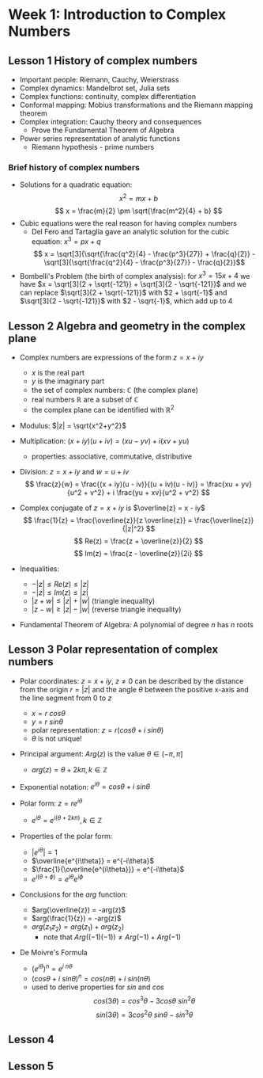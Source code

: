 # Week 1: Introduction to Complex Numbers

## Lesson 1 History of complex numbers

- Important people: Riemann, Cauchy, Weierstrass
- Complex dynamics: Mandelbrot set, Julia sets
- Complex functions: continuity, complex differentiation
- Conformal mapping: Mobius transformations and the Riemann mapping theorem
- Complex integration: Cauchy theory and consequences
    - Prove the Fundamental Theorem of Algebra
- Power series representation of analytic functions
    - Riemann hypothesis - prime numbers

### Brief history of complex numbers

- Solutions for a quadratic equation:
$$ x^2 = mx + b $$
$$ x = \frac{m}{2} \pm \sqrt{\frac{m^2}{4} + b} $$
- Cubic equations were the real reason for having complex numbers 
    - Del Fero and Tartaglia gave an analytic solution for the cubic equation: $x^3 = px + q$
        $$ x = \sqrt[3]{\sqrt{\frac{q^2}{4} - \frac{p^3}{27}} + \frac{q}{2}} - \sqrt[3]{\sqrt{\frac{q^2}{4} - \frac{p^3}{27}} - \frac{q}{2}}$$
- Bombelli's Problem (the birth of complex analysis): for $x^3 = 15x + 4$ we have $x = \sqrt[3]{2 + \sqrt{-121}} + \sqrt[3]{2 - \sqrt{-121}}$ and we can replace $\sqrt[3]{2 + \sqrt{-121}}$ with $2 + \sqrt{-1}$ and $\sqrt[3]{2 - \sqrt{-121}}$ with $2 - \sqrt{-1}$, which add up to $4$

## Lesson 2 Algebra and geometry in the complex plane

- Complex numbers are expressions of the form $z = x + iy$
    - $x$ is the real part
    - $y$ is the imaginary part
    - the set of complex numbers: $\mathbb{C}$ (the complex plane)
    - real numbers $\mathbb{R}$ are a subset of $\mathbb{C}$
    - the complex plane can be identified with $\mathbb{R}^2$

- Modulus: $|z| = \sqrt{x^2+y^2}$

- Multiplication: $(x + iy)(u + iv) = (xu - yv) + i(xv + yu)$
    - properties: associative, commutative, distributive

- Division: $z = x + iy$ and $w = u + iv$
    $$ \frac{z}{w} = \frac{(x + iy)(u - iv)}{(u + iv)(u - iv)} = \frac{xu + yv}{u^2 + v^2} + i \frac{yu + xv}{u^2 + v^2} $$

- Complex conjugate of $z = x + iy$ is $\overline{z} = x - iy$
    $$ \frac{1}{z} = \frac{\overline{z}}{z \overline{z}} = \frac{\overline{z}}{|z|^2} $$
    $$ Re(z) = \frac{z + \overline{z}}{2} $$
    $$ Im(z) = \frac{z - \overline{z}}{2i} $$

- Inequalities:
    - $-|z| \leq Re(z) \leq |z|$
    - $-|z| \leq Im(z) \leq |z|$
    - $|z + w| \leq |z| + |w|$ (triangle inequality)
    - $|z - w| \geq |z| - |w|$ (reverse triangle inequality)

- Fundamental Theorem of Algebra: A polynomial of degree $n$ has $n$ roots

## Lesson 3 Polar representation of complex numbers

- Polar coordinates: $z = x + iy$, $z \neq 0$ can be described by the distance from the origin $r = |z|$ and the angle $\theta$ between the positive x-axis and the line segment from $0$ to $z$
    - $x = r\ cos\theta$
    - $y = r\ sin\theta$
    - polar representation: $z = r (cos\theta + i\ sin\theta)$
    - $\theta$ is not unique!

- Principal argument: $Arg(z)$ is the value $\theta \in (-\pi, \pi]$
    - $arg(z) = \theta + 2k\pi, k \in \mathbb{Z}$

- Exponential notation: $e^{i\theta}=cos\theta + i\ sin\theta$

- Polar form: $z = re^{i\theta}$
    - $e^{i\theta} = e^{i(\theta + 2k\pi)}, k \in \mathbb{Z}$

- Properties of the polar form:
    - $|e^{i\theta}| = 1$
    - $\overline{e^{i\theta}} = e^{-i\theta}$
    - $\frac{1}{\overline{e^{i\theta}}} = e^{-i\theta}$
    - $e^{i(\theta + \phi)} = e^{i\theta} e^{i\phi}$

- Conclusions for the $arg$ function:
    - $arg(\overline{z}) = -arg(z)$
    - $arg(\frac{1}{z}) = -arg(z)$
    - $arg(z_1 z_2) = arg(z_1) + arg(z_2)$
        - note that $Arg((-1)(-1)) \neq Arg(-1) + Arg(-1)$

- De Moivre's Formula
    - $(e^{i\theta})^n = e^{i\ n\theta}$
    - $(cos\theta + i\ sin\theta)^n = cos(n\theta) + i\ sin(n\theta)$
    - used to derive properties for $sin$ and $cos$
    $$ cos(3\theta) = cos^3\theta - 3 cos\theta\ sin^2\theta $$
    $$ sin(3\theta) = 3cos^2\theta\ sin\theta - sin^3\theta $$


## Lesson 4

## Lesson 5
